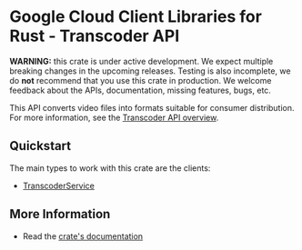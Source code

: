 # Google Cloud Client Libraries for Rust - Transcoder API

<!-- Code generated by sidekick. DO NOT EDIT. -->

**WARNING:** this crate is under active development. We expect multiple breaking
changes in the upcoming releases. Testing is also incomplete, we do **not**
recommend that you use this crate in production. We welcome feedback about the
APIs, documentation, missing features, bugs, etc.

This API converts video files into formats suitable for consumer
distribution. For more information, see the <a
href="https://cloud.google.com/transcoder/docs/concepts/overview">Transcoder
API overview</a>.

## Quickstart

The main types to work with this crate are the clients:

* [TranscoderService]

## More Information

* Read the [crate's documentation](https://docs.rs/google-cloud-video-transcoder-v1/latest/google-cloud-video-transcoder-v1)

[TranscoderService]: https://docs.rs/google-cloud-video-transcoder-v1/latest/google_cloud_video_transcoder_v1/client/struct.TranscoderService.html
